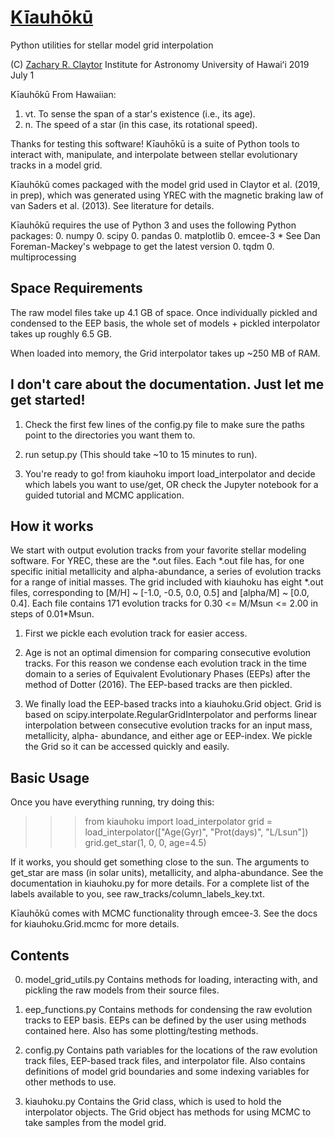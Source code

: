 # [Kīauhōkū][kiauhoku github]

Python utilities for stellar model grid interpolation

(C) [Zachary R. Claytor][zclaytor]
Institute for Astronomy
University of Hawaiʻi
2019 July 1

Kīauhōkū
From Hawaiian:
1. vt. To sense the span of a star's existence (i.e., its age).
2. n. The speed of a star (in this case, its rotational speed).


Thanks for testing this software! 
Kīauhōkū is a suite of Python tools to interact with, manipulate, 
and interpolate between stellar evolutionary tracks in a model grid. 

Kīauhōkū comes packaged with the model grid used in Claytor et al. (2019,
in prep), which was generated using YREC with the magnetic braking law
of van Saders et al. (2013). See literature for details.

Kīauhōkū requires the use of Python 3 and uses the following Python packages:
0. numpy
0. scipy
0. pandas
0. matplotlib
0. emcee-3 * See Dan Foreman-Mackey's webpage to get the latest version
0. tqdm
0. multiprocessing


## Space Requirements
The raw model files take up 4.1 GB of space. Once individually pickled and
condensed to the EEP basis, the whole set of models + pickled interpolator
takes up roughly 6.5 GB.

When loaded into memory, the Grid interpolator takes up ~250 MB of RAM.


## I don't care about the documentation. Just let me get started!
1. Check the first few lines of the config.py file to make sure the paths
   point to the directories you want them to.

2. run setup.py (This should take ~10 to 15 minutes to run).

3. You're ready to go! from kiauhoku import load_interpolator and decide
   which labels you want to use/get, OR check the Jupyter notebook for a guided
   tutorial and MCMC application.


## How it works

We start with output evolution tracks from your favorite stellar modeling
software. For YREC, these are the \*.out files. Each \*.out file has, for one
specific initial metallicity and alpha-abundance, a series of evolution tracks 
for a range of initial masses. The grid included with kiauhoku has eight \*.out
files, corresponding to 
[M/H] ~ [-1.0, -0.5, 0.0, 0.5] and
[alpha/M] ~ [0.0, 0.4].
Each file contains 171 evolution tracks for 0.30 <= M/Msun <= 2.00 in steps
of 0.01\*Msun.

1. First we pickle each evolution track for easier access.

2. Age is not an optimal dimension for comparing consecutive evolution tracks.
   For this reason we condense each evolution track in the time domain to a series
   of Equivalent Evolutionary Phases (EEPs) after the method of Dotter (2016). The
   EEP-based tracks are then pickled.

3. We finally load the EEP-based tracks into a kiauhoku.Grid object. Grid is based
   on scipy.interpolate.RegularGridInterpolator and performs linear interpolation
   between consecutive evolution tracks for an input mass, metallicity, alpha-
   abundance, and either age or EEP-index. We pickle the Grid so it can be 
   accessed quickly and easily.


## Basic Usage

Once you have everything running, try doing this:
>>> from kiauhoku import load_interpolator
>>> grid = load_interpolator(["Age(Gyr)", "Prot(days)", "L/Lsun"])
>>> grid.get_star(1, 0, 0, age=4.5)

If it works, you should get something close to the sun. The arguments to 
get_star are mass (in solar units), metallicity, and alpha-abundance. 
See the documentation in kiauhoku.py for more details. For a complete list
of the labels available to you, see raw_tracks/column_labels_key.txt.

Kīauhōkū comes with MCMC functionality through emcee-3. See the docs for
kiauhoku.Grid.mcmc for more details.


## Contents

0. model_grid_utils.py
   Contains methods for loading, interacting with, and pickling the raw models
   from their source files.

0. eep_functions.py
   Contains methods for condensing the raw evolution tracks to EEP basis. EEPs
   can be defined by the user using methods contained here. Also has some
   plotting/testing methods.

0. config.py
   Contains path variables for the locations of the raw evolution track files,
   EEP-based track files, and interpolator file.
   Also contains definitions of model grid boundaries and some indexing variables
   for other methods to use.

0. kiauhoku.py
   Contains the Grid class, which is used to hold the interpolator objects. The
   Grid object has methods for using MCMC to take samples from the model grid.
   
   
[kiauhoku github]: https://github.com/zclaytor/kiauhoku
[zclaytor]: https://zclaytor.github.io
